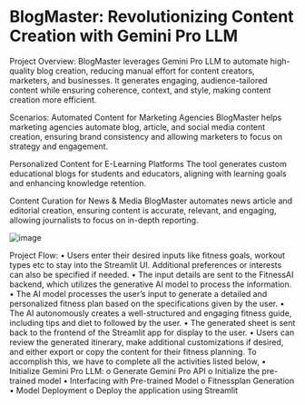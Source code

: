 # BlogMaster: Revolutionizing Content Creation with Gemini Pro LLM

Project Overview:
BlogMaster leverages Gemini Pro LLM to automate high-quality blog creation, reducing manual effort for content creators, marketers, and businesses. It generates engaging, audience-tailored content while ensuring coherence, context, and style, making content creation more efficient.

Scenarios:
Automated Content for Marketing Agencies
BlogMaster helps marketing agencies automate blog, article, and social media content creation, ensuring brand consistency and allowing marketers to focus on strategy and engagement.

Personalized Content for E-Learning Platforms
The tool generates custom educational blogs for students and educators, aligning with learning goals and enhancing knowledge retention.

Content Curation for News & Media
BlogMaster automates news article and editorial creation, ensuring content is accurate, relevant, and engaging, allowing journalists to focus on in-depth reporting.


![image](https://github.com/user-attachments/assets/0b171e4c-5295-448a-8850-ab462c45004c)


Project Flow:
• Users enter their desired inputs like fitness goals, workout types etc to stay into the Streamlit UI. Additional preferences or interests can also be specified if needed.
• The input details are sent to the FitnessAI backend, which utilizes the generative AI model to process the information.
• The AI model processes the user’s input to generate a detailed and personalized fitness plan based on the specifications given by the user.
• The AI autonomously creates a well-structured and engaging fitness guide, including tips and diet to followed by the user.
• The generated sheet is sent back to the frontend of the Streamlit app for display to the user.
• Users can review the generated itinerary, make additional customizations if desired, and either export or copy the content for their fitness planning.
To accomplish this, we have to complete all the activities listed below,
•	Initialize Gemini Pro LLM:
  o	Generate Gemini Pro API
  o	Initialize the pre-trained model
•	Interfacing with Pre-trained Model
  o	Fitnessplan Generation
•	Model Deployment
  o	Deploy the application using Streamlit
